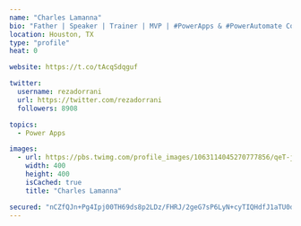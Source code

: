```yaml
---
name: "Charles Lamanna"
bio: "Father | Speaker | Trainer | MVP | #PowerApps & #PowerAutomate Community Super User | YouTuber Right-pointing triangle http://youtube.com/c/rezadorrani | Learn - Share - Clockwise rightwards and leftwards open circle arrows"
location: Houston, TX
type: "profile"
heat: 0

website: https://t.co/tAcqSdqguf

twitter:
  username: rezadorrani
  url: https://twitter.com/rezadorrani
  followers: 8908

topics:
  - Power Apps

images:
  - url: https://pbs.twimg.com/profile_images/1063114045270777856/qeT-jpWr_400x400.jpg
    width: 400
    height: 400
    isCached: true
    title: "Charles Lamanna"

secured: "nCZfQJn+Pg4Ipj00TH69ds8p2LDz/FHRJ/2geG7sP6LyN+cyTIQHdfJ1aTU0dK80hK0UgKw+nnqqIk0BXehVXJUg3vPYyZR+MnLfaGTOptku23g279U51ieg73+5kOFaZhhQYzNkM+9OXicSsgX9WYbemZGSYrPTSpCLO6eU9GlJpWaTYfZeFA7nuQs7HZQ/BNNIxDwuVr6036/sUNWNgsiIuNVS+h511HLh261aeshk3alnXQwtKTuujp1dI3a4ekmePU5hYmFNTo1mHX8GbotvrfJHoTdIiiLPfWYIo+a/KueEk5sAes87jicR/+t5Mhn3MpfnEzVcVBaqAGIwxqxAt0JKXKoKQIOEFCQ/UkiApPcQYhT0EljGAmsf5n91DpBQnUy6SAhQ+JD+HBlcZc7CkRwIoPFl5QSL2aBJkSQ=;+KOwoq16zeli7NXVf4qpwQ=="
---
```


